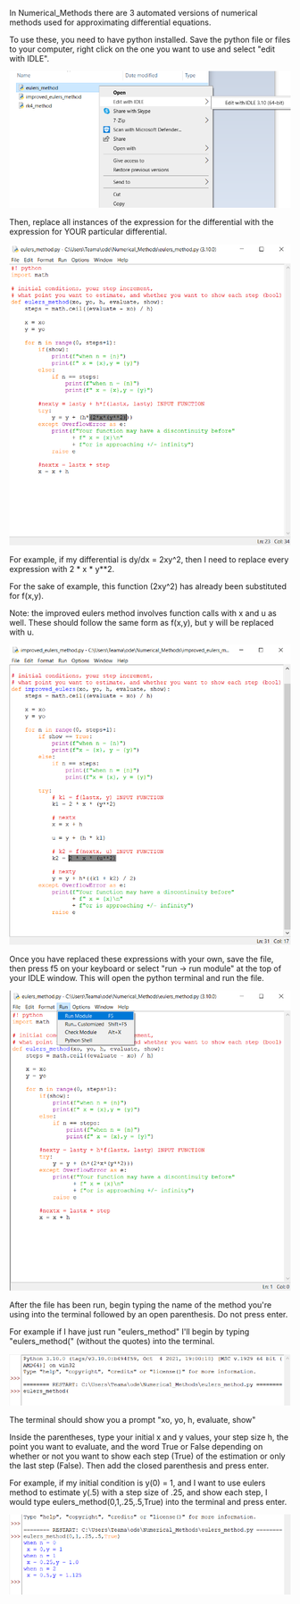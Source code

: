 In Numerical_Methods there are 3 automated versions of numerical methods used for approximating differential equations. 

To use these, you need to have python installed. Save the python file or files to your computer, right click on the one you want to use and select "edit with IDLE". 

![](Images/edit_with_IDLE.bmp)

Then, replace all instances of the expression for the differential with the expression for YOUR particular differential.

![](Images/expressions.bmp)

For example, if my differential is dy/dx = 2xy^2, then I need to replace every expression with 2 * x * y**2.

For the sake of example, this function (2xy^2) has already been substituted for f(x,y).

Note: the improved eulers method involves function calls with x and u as well. These should follow the same form as f(x,y), but y will be replaced with u.

![](Images/u_expressions.bmp)

Once you have replaced these expressions with your own, save the file, then press f5 on your keyboard or select "run -> run module" at the top of your IDLE window. This will open the python terminal and run the file.

![](Images/run_module.bmp)

After the file has been run, begin typing the name of the method you're using into the terminal followed by an open parenthesis. Do not press enter.

For example if I have just run "eulers_method" I'll begin by typing "eulers_method(" (without the quotes) into the terminal.

![](Images/begin_typing.bmp)

The terminal should show you a prompt "xo, yo, h, evaluate, show"

Inside the parentheses, type your initial x and y values, your step size h, the point you want to evaluate, and the word True or False depending on whether or not you want to show each step (True) of the estimation or only the last step (False). Then add the closed parenthesis and press enter.

For example, if my initial condition is y(0) = 1, and I want to use eulers method to estimate y(.5) with a step size of .25, and show each step, I would type eulers_method(0,1,.25,.5,True) into the terminal and press enter.

![](Images/eulers_method_example.bmp)
